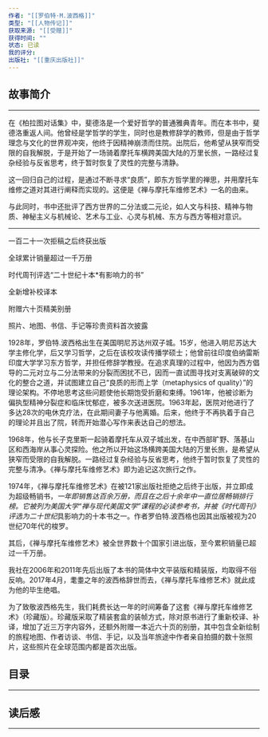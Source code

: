 ```yaml
---
作者: "[[罗伯特·M.波西格]]"
类型: "[[人物传记]]"
获取来源: "[[受赠]]"
获得时间: ""
状态: 已读
我的评分: 
出版社: "[[重庆出版社]]"
---
```

## 故事简介
---
在《柏拉图对话集》中，斐德洛是一个爱好哲学的普通雅典青年。而在本书中，斐德洛重返人间。他曾经是学哲学的学生，同时也是教修辞学的教师，但是由于哲学理念与文化的世界观冲突，他终于因精神崩溃而住院。出院后，他希望从狭窄而受限的自我解脱，于是开始了一场骑着摩托车横跨美国大陆的万里长旅，一路经过复杂经验与反省思考，终于暂时恢复了灵性的完整与清静。

这一回归自己的过程，是通过不断寻求“良质”，即东方哲学里的禅思，并用摩托车维修之道对其进行阐释而实现的。这便是《禅与摩托车维修艺术》一名的由来。

与此同时，书中还批评了西方世界的二分法或二元论，如人文与科技、精神与物质、神秘主义与机械论、艺术与工业、心灵与机械、东方与西方等相对意识。

************************************

一百二十一次拒稿之后终获出版

全球累计销量超过一千万册

时代周刊评选“二十世纪十本*有影响力的书”

全新增补校译本

附赠六十页精美别册

照片、地图、书信、手记等珍贵资料首次披露

1928年，罗伯特.波西格出生在美国明尼苏达州双子城。15岁，他进入明尼苏达大学主修化学，后又学习哲学，之后在该校攻读传播学硕士；他曾前往印度伯纳雷斯印度大学学习东方哲学，并担任修辞学教授。在追求真理的过程中，他因为西方倡导的二元对立与二分法带来的分裂而困扰不已，因而一直试图寻找对支离破碎的文化的整合之道，并试图建立自己“良质的形而上学（metaphysics of quality）”的理论架构。不停地思考这些问题使他长期饱受折磨和束缚。1961年，他被诊断为偏执型精神分裂症和临床忧郁症，被多次送进医院。1963年起，医院对他进行了多达28次的电休克疗法，在此期间妻子与他离婚。后来，他终于不再执着于自己的理论并且出了院，转而开始潜心写作来表达自己的想法。

1968年，他与长子克里斯一起骑着摩托车从双子城出发，在中西部旷野、落基山区和西海岸从事心灵探险。他之所以开始这场横跨美国大陆的万里长旅，是希望从狭窄而受限的自我解脱。一路经过复杂经验与反省思考，他终于暂时恢复了灵性的完整与清净。《禅与摩托车维修艺术》即为追记这次旅行之作。

1974年，《禅与摩托车维修艺术》在被121家出版社拒绝之后终于出版，并立即成为超级畅销书，*一年即销售达百余万册，而且在之后十余年中一直位居畅销排行榜。它被列为美国大学“禅与现代美国文学”课程的必读参考书，并被《时代周刊》评选为二十世纪*具影响力的十本书之一。作者罗伯特.波西格也因其出版被视为20世纪70年代的梭罗。

其后，《禅与摩托车维修艺术》被全世界数十个国家引进出版，至今累积销量已超过一千万册。

我社在2006年和2011年先后出版了本书的简体中文平装版和精装版，均取得不俗反响。2017年4月，耄耋之年的波西格辞世而去，《禅与摩托车维修艺术》就此成为他的毕生绝唱。

为了致敬波西格先生，我们耗费长达一年的时间筹备了这套《禅与摩托车维修艺术》（珍藏版）。珍藏版采取了精装套盒的装帧方式，除对原书进行了重新校译、补译，增加了近三万字内容外，还额外附赠一本近六十页的别册，其中包含全新绘制的旅程地图、作者访谈、书信、手记，以及当年旅途中作者亲自拍摄的数十张照片，这些照片在全球范围内都是首次出版。
## 目录
---


## 读后感
---
